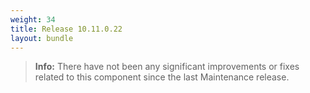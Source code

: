 ```yaml
---
weight: 34
title: Release 10.11.0.22
layout: bundle
---
```


<!--10.11.0.20 - 10.11.0.22-->

>**Info:** There have not been any significant improvements or fixes related to this component since the last Maintenance release.
